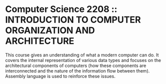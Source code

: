 # Computer Science 2208 :: INTRODUCTION TO COMPUTER ORGANIZATION AND ARCHITECTURE
This course gives an understanding of what a modern computer can do. It covers the internal representation of various data types and focuses on the architectural components of computers (how these components are interconnected and the nature of the information flow between them). Assembly language is used to reinforce these issues.
